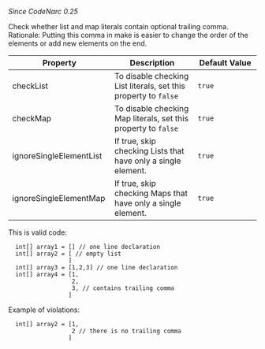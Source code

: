 *Since CodeNarc 0.25*

Check whether list and map literals contain optional trailing comma.
Rationale: Putting this comma in make is easier to change the order of
the elements or add new elements on the end.

<table>
<colgroup>
<col style="width: 40%" />
<col style="width: 33%" />
<col style="width: 25%" />
</colgroup>
<thead>
<tr class="header">
<th>Property</th>
<th>Description</th>
<th>Default Value</th>
</tr>
</thead>
<tbody>
<tr class="odd">
<td>checkList</td>
<td>To disable checking List literals, set this property to
<code>false</code></td>
<td><code>true</code></td>
</tr>
<tr class="even">
<td>checkMap</td>
<td>To disable checking Map literals, set this property to
<code>false</code></td>
<td><code>true</code></td>
</tr>
<tr class="odd">
<td>ignoreSingleElementList</td>
<td>If true, skip checking Lists that have only a single element.</td>
<td><code>true</code></td>
</tr>
<tr class="even">
<td>ignoreSingleElementMap</td>
<td>If true, skip checking Maps that have only a single element.</td>
<td><code>true</code></td>
</tr>
</tbody>
</table>

This is valid code:

      int[] array1 = [] // one line declaration
      int[] array2 = [ // empty list
                     ]
      int[] array3 = [1,2,3] // one line declaration
      int[] array4 = [1,
                      2,
                      3, // contains trailing comma
                     ]

Example of violations:

      int[] array2 = [1,
                      2 // there is no trailing comma
                     ]
